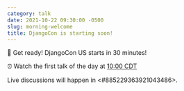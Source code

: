 ```yaml
---
category: talk
date: 2021-10-22 09:30:00 -0500
slug: morning-welcome
title: DjangoCon is starting soon!
---
```


📣 Get ready! DjangoCon US starts in 30 minutes!

:alarm_clock: Watch the first talk of the day at [10:00 CDT](https://time.is/compare/1000AM_22_October_2021_in_Chicago)

Live discussions will happen in <#885229363921043486>.
